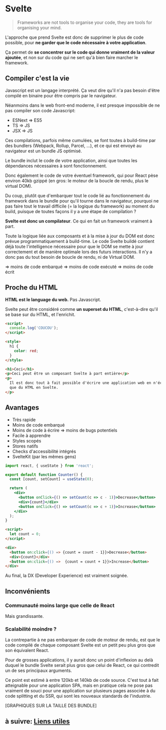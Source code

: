 # Svelte

> Frameworks are not tools to organise your code, they are tools for organising your mind.

L'approche que prend Svelte est donc de supprimer le plus de code possible, pour **ne garder que le code nécessaire à votre application**.

Ça permet de **se concentrer sur le code qui donne vraiment de la valeur ajoutée**, et non sur du code qui ne sert qu'à bien faire marcher le framework.

## Compiler c'est la vie

Javascript est un langage interprété. Ça veut dire qu'il n'a pas besoin d'être compilé en binaire pour être compris par le navigateur.

Néanmoins dans le web front-end moderne, il est presque impossible de ne pas compiler son code Javascript:

- ESNext => ES5
- TS => JS
- JSX => JS

Ces compilations, parfois même cumulées, se font toutes à build-time par des bundlers (Webpack, Rollup, Parcel, ...), et ce qui est envoyé au navigateur est un bundle JS optimisé.

Le bundle inclut le code de votre application, ainsi que toutes les dépendances nécessaires à sont fonctionnement.

Donc également le code de votre éventuel framework, qui pour React pèse environ 40kb gzippé (en gros: le moteur de la boucle de rendu, plus le virtual DOM).

Du coup, plutôt que d'embarquer tout le code lié au fonctionnement du framework dans le bundle pour qu'il tourne dans le navigateur, pourquoi ne pas faire tout le travail difficile (= la logique du framework) au moment du build, puisque de toutes façons il y a une étape de compilation ?

**Svelte est donc un compilateur**. Ce qui en fait un framework vraiment à part.

Toute la logique liée aux composants et à la mise à jour du DOM est donc prévue programmatiquement à build-time. Le code Svelte buildé contient déjà toute l'intelligence nécessaire pour que le DOM se mette à jour correctement et de manière optimale lors des futurs interactions. Il n'y a donc pas du tout besoin de boucle de rendu, ni de Virtual DOM.

=> moins de code embarqué
=> moins de code exécuté
=> moins de code écrit

## Proche du HTML

**HTML est le language du web.** Pas Javascript.

Svelte peut être considéré comme **un superset du HTML**, c'est-à-dire qu'il se base sur du HTML, et l'enrichit.

```html
<script>
  console.log('COUCOU');
</script>

<style>
  h1 {
    color: red;
  }
</style>

<h1>Ceci</h1>
<p>Ceci peut être un composant Svelte à part entière</p>
<p>
  Il est donc tout à fait possible d'écrire une application web en n'écrivant
  que du HTML en Svelte.
</p>
```

## Avantages

- Très rapide
- Moins de code embarqué
- Moins de code à écrire => moins de bugs potentiels
- Facile à apprendre
- Styles scopés
- Stores natifs
- Checks d'accessibilité intégrés
- SvelteKit (par les mêmes gens)

```jsx
import react, { useState } from 'react';

export default function Counter() {
  const [count, setCount] = useState(0);

  return (
    <div>
      <button onClick={() => setCount(c => c - 1)}>Decrease</button>
      <div>{count}</div>
      <button onClick={() => setCount(c => c + 1)}>Increase</button>
    </div>
  );
}
```

```html
<script>
  let count = 0;
</script>

<div>
  <button on:click={() => {count = count - 1}}>Decrease</button>
  <div>{count}</div>
  <button on:click={() =>  {count = count + 1}}>Increase</button>
</div>
```

Au final, la DX (Developer Experience) est vraiment soignée.

## Inconvénients

### Communauté moins large que celle de React

Mais grandissante.

### Scalabilité moindre ?

La contrepartie à ne pas embarquer de code de moteur de rendu, est que le code compilé de chaque composant Svelte est un petit peu plus gros que son équivalent React.

Pour de grosses applications, il y aurait donc un point d'inflexion au delà duquel le bundle Svelte serait plus gros que celui de React, ce qui contredit un de ses principaux arguments.

Ce point est estimé à entre 120kb et 140kb de code source. C'est tout à fait atteignable pour une application SPA, mais en pratique cela ne pose pas vraiment de souci pour une application sur plusieurs pages associée à du code splitting et du SSR, qui sont les nouveaux standards de l'industrie.

[GRAPHIQUES SUR LA TAILLE DES BUNDLE]

## à suivre: [Liens utiles](./1-5_links.md)
